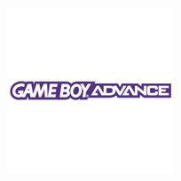 [![GBA Skins](https://raw.githubusercontent.com/delta-skins/delta-skins.github.io/master/gba%20logo.png)](https://delta-skins.github.io/gba)

